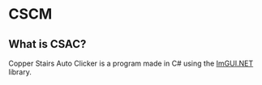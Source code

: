 # CSCM

## What is CSAC?
Copper Stairs Auto Clicker is a program made in C# using the [ImGUI.NET](https://github.com/ImGuiNET/ImGui.NET) library.
